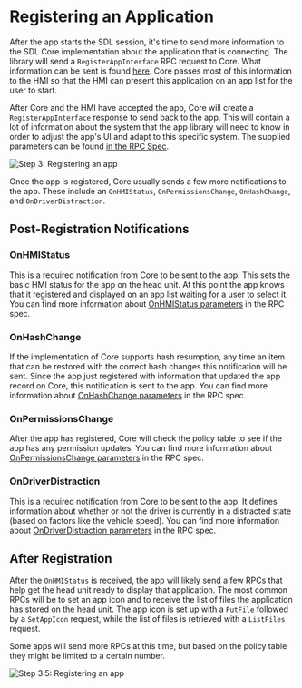 # Registering an Application

After the app starts the SDL session, it's time to send more information to the SDL Core implementation about the application that is connecting. The library will send a `RegisterAppInterface` RPC request to Core. What information can be sent is found [here](https://github.com/smartdevicelink/rpc_spec#registerappinterface). Core passes most of this information to the HMI so that the HMI can present this application on an app list for the user to start.

After Core and the HMI have accepted the app, Core will create a `RegisterAppInterface` response to send back to the app. This will contain a lot of information about the system that the app library will need to know in order to adjust the app's UI and adapt to this specific system. The supplied parameters can be found [in the RPC Spec](https://github.com/smartdevicelink/rpc_spec#registerappinterface-1).

![Step 3: Registering an app](assets/overall_3.png) 

Once the app is registered, Core usually sends a few more notifications to the app. These include an `OnHMIStatus`, `OnPermissionsChange`, `OnHashChange`, and `OnDriverDistraction`.

## Post-Registration Notifications
### OnHMIStatus

This is a required notification from Core to be sent to the app. This sets the basic HMI status for the app on the head unit. At this point the app knows that it registered and displayed on an app list waiting for a user to select it. You can find more information about [OnHMIStatus parameters](https://github.com/smartdevicelink/rpc_spec#onhmistatus) in the RPC spec.

### OnHashChange

If the implementation of Core supports hash resumption, any time an item that can be restored with the correct hash changes this notification will be sent. Since the app just registered with information that updated the app record on Core, this notification is sent to the app. You can find more information about [OnHashChange parameters](https://github.com/smartdevicelink/rpc_spec#onhashchange) in the RPC spec.

### OnPermissionsChange

After the app has registered, Core will check the policy table to see if the app has any permission updates.  You can find more information about [OnPermissionsChange parameters](https://github.com/smartdevicelink/rpc_spec#onpermissionschange) in the RPC spec.

### OnDriverDistraction
This is a required notification from Core to be sent to the app. It defines information about whether or not the driver is currently in a distracted state (based on factors like the vehicle speed). You can find more information about [OnDriverDistraction parameters](https://github.com/smartdevicelink/rpc_spec#ondriverdistraction) in the RPC spec.

## After Registration

After the `OnHMIStatus` is received, the app will likely send a few RPCs that help get the head unit ready to display that application. The most common RPCs will be to set an app icon and to receive the list of files the application has stored on the head unit. The app icon is set up with a `PutFile` followed by a `SetAppIcon` request, while the list of files is retrieved with a `ListFiles` request.

Some apps will send more RPCs at this time, but based on the policy table they might be limited to a certain number.


![Step 3.5: Registering an app](assets/overall_3_5.png) 

